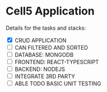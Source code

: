 # Cell5 Application

<p>Details for the tasks and stacks:</p>
<ul style="list-style-type:none;padding-left: 0">
<li><input type='checkbox' id='crud' checked /> <label for='crud'>CRUD APPLICATION</label></li>
<li><input type='checkbox'  id='SORTED' /> <label for='SORTED'>CAN FILTERED AND SORTED</label></li>
<li><input type='checkbox' id='DATABASE'  /> <label for='DATABASE'>DATABASE: MONGODB</label></li>
<li><input type='checkbox'  id='FRONTEND' /><label for='FRONTEND'> FRONTEND: REACT-TYPESCRIPT</label></li>
<li><input type='checkbox'  id='BACKEND' /> <label for='BACKEND'>BACKEND: NODEJS</label></li>
<li><input type='checkbox' id='INTEGRATE' /> <label for='INTEGRATE'>INTEGRATE 3RD PARTY</label></li>
<li><input type='checkbox'  id='TESTING' /> <label for='TESTING'>ABLE TODO BASIC UNIT TESTING</label></li>
</ul>

